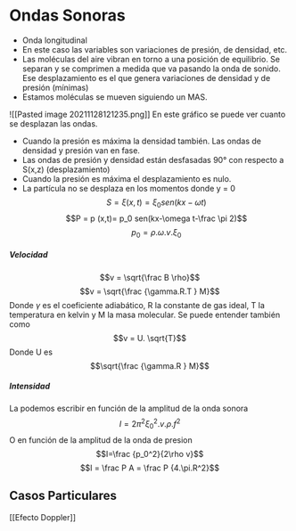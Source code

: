 # Ondas Sonoras
- Onda longitudinal
- En este caso las variables son variaciones de presión, de densidad, etc.
- Las moléculas del aire vibran en torno a una posición de equilibrio. Se separan y se comprimen a medida que va pasando la onda de sonido. Ese desplazamiento es el que genera variaciones de densidad y de presión (mínimas)
- Estamos moléculas se mueven siguiendo un MAS.

 ![[Pasted image 20211128121235.png]]
 En este gráfico se puede ver cuanto se desplazan las ondas.
 - Cuando la presión es máxima la densidad también. Las ondas de densidad y presión van en fase. 
 - Las ondas de presión y densidad están desfasadas 90° con respecto a S(x,z) (desplazamiento)
 - Cuando la presión es máxima el desplazamiento es nulo.
 - La partícula no se desplaza en los momentos donde y = 0
  $$S = \xi (x,t)= \xi_0 sen(kx-\omega t)$$
  $$P = p (x,t)= p_0 sen(kx-\omega t-\frac \pi 2)$$
  $$p_0=\rho .\omega .v .\xi_0$$
  
  ##### Velocidad
  $$v = \sqrt{\frac B \rho}$$
  $$v = \sqrt{\frac {\gamma.R.T } M}$$
  Donde $\gamma$ es el coeficiente adiabático, R la constante de gas ideal, T la temperatura en kelvin y M la masa molecular.
 Se puede entender también como 
  $$v = U. \sqrt{T}$$
  Donde U es $$\sqrt{\frac {\gamma.R } M}$$
  ##### Intensidad
  La podemos escribir en función de la amplitud de la onda sonora
  $$I=2\pi^2 \xi_0^2.v.\rho.f^2$$
  O en función de la amplitud de la onda de presion
  $$I=\frac {p_0^2}{2\rho v}$$
  $$I = \frac P A = \frac P {4.\pi.R^2}$$
  
  ## Casos Particulares 
  [[Efecto Doppler]]